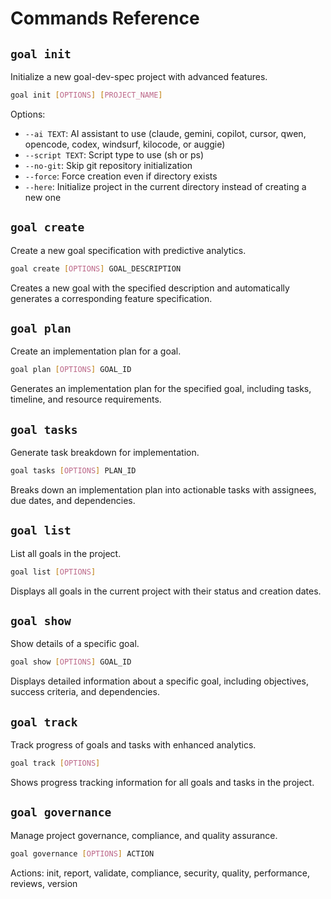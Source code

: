 # Commands Reference

## `goal init`

Initialize a new goal-dev-spec project with advanced features.

```bash
goal init [OPTIONS] [PROJECT_NAME]
```

Options:
- `--ai TEXT`: AI assistant to use (claude, gemini, copilot, cursor, qwen, opencode, codex, windsurf, kilocode, or auggie)
- `--script TEXT`: Script type to use (sh or ps)
- `--no-git`: Skip git repository initialization
- `--force`: Force creation even if directory exists
- `--here`: Initialize project in the current directory instead of creating a new one

## `goal create`

Create a new goal specification with predictive analytics.

```bash
goal create [OPTIONS] GOAL_DESCRIPTION
```

Creates a new goal with the specified description and automatically generates a corresponding feature specification.

## `goal plan`

Create an implementation plan for a goal.

```bash
goal plan [OPTIONS] GOAL_ID
```

Generates an implementation plan for the specified goal, including tasks, timeline, and resource requirements.

## `goal tasks`

Generate task breakdown for implementation.

```bash
goal tasks [OPTIONS] PLAN_ID
```

Breaks down an implementation plan into actionable tasks with assignees, due dates, and dependencies.

## `goal list`

List all goals in the project.

```bash
goal list [OPTIONS]
```

Displays all goals in the current project with their status and creation dates.

## `goal show`

Show details of a specific goal.

```bash
goal show [OPTIONS] GOAL_ID
```

Displays detailed information about a specific goal, including objectives, success criteria, and dependencies.

## `goal track`

Track progress of goals and tasks with enhanced analytics.

```bash
goal track [OPTIONS]
```

Shows progress tracking information for all goals and tasks in the project.

## `goal governance`

Manage project governance, compliance, and quality assurance.

```bash
goal governance [OPTIONS] ACTION
```

Actions: init, report, validate, compliance, security, quality, performance, reviews, version